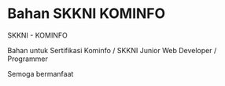 # Bahan SKKNI KOMINFO
SKKNI - KOMINFO

Bahan untuk Sertifikasi Kominfo / SKKNI 
Junior Web Developer / Programmer

Semoga bermanfaat
